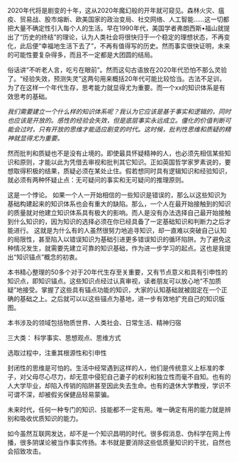 

2020年代将是剧变的十年，这从2020年魔幻般的开年就可窥见。森林火灾、瘟疫、贸易战、股市熔断、欧美国家的政治变局、社交网络、人工智能……这一切都把大量不确定性引入每个人的生活。早在1990年代，美国学者弗朗西斯•福山就提出了“历史的终结”的理论，认为人类社会将很快归于一个稳定的理想状态，不再变化，此后便“幸福地生活下去了”，不再有值得写的历史。然而事实很快证明，未来的可能性要复杂得多，而且不一定都是大团圆的结局。  

俗话讲“不听老人言，吃亏在眼前”。然而这句古语放在2020年代恐怕不那么灵验了。“经验失效，预测失灵”这两句用来概括20年代可能比较恰当。古法不足训，为了在这样一个年代生存，思考能力就显得尤为重要。而一个xx的知识体系是有效思考的基础。

*我们需要建立一个什么样的知识体系呢？我认为它应该是基于事实和逻辑的，同时也应该是开放的。感性的经验会失效，但是底层事实永远成立。僵化的价值判断可能会过时，只有开放的思维才能适应剧变的时代。这时候，批判性思维和质疑的精神就显得尤为重要。*  

然而批判和质疑也不是没有止境的。即使最具怀疑精神的人，也必须先相信某些知识和原则，才能以此为凭借去审视和批判其它知识。正如英国哲学家罗素说的，要想取得积极的结果，质疑必须在某处止住。假若想同时具有逻辑知识和经验知识，就必须有两种怀疑止点：无可疑问的事实和无可疑问的推理原则。  

这是一个悖论。 如果一个人一开始相信的一些知识是错误的，那么以这些知识为基础构建起来的知识体系也会有重大的缺陷。那么，一个人在最开始接触到的知识的质量就对他建立知识体系具有极大的影响。而人是没有办法选择自己最开始接触到什么知识的，因为知识的选择必须在你已经具备了一定基础知识和判断力之后才能进行。 这就是为什么有的人虽然很努力地追寻知识，却一直难以突破自己认知的局限性，甚至陷入以错误知识为基础引进更多错误知识的循环陷阱。为了避免这种情况发生，就需要先建立可靠的知识基础，作为进一步学习的起点。这也是我提出“知识锚点”概念的初衷。  

本书精心整理的50多个对于20年代生存至关重要，又有节点意义和具有引申性的知识点，即知识锚点。这些知识点经过认真审视，读者朋友可以放心地“不加质疑”地接受。掌握了这些具有锚点功能的知识，大家的认知基础就被固定在一个正确的基础之上。之后就可以以这些锚点为基地，进一步有效地扩充自己的知识版图。  

本书涉及的领域包括物质世界、人类社会、日常生活、精神归宿  

三大类： 科学事实、思想观点、思维方式  


选取过程中，注重其根源性和引申性  

封闭性的思维是可怕的。生活中经常遇到这样的人，他们是传统意义上标准的孝子，对父母尽心尽力，却无意中侵犯自己妻子的权利和独立性而毫不自知。也有的人大学毕业，却陷入传销的陷阱甚至因此失去生命。也有的退休大学教授，学识不可谓不深，却被假劣保健品轻易蒙骗。  

未来时代，任何一种专门的知识、技能都不一定有用。唯一确定有用的能力就是辨别和吸收优质知识的能力。  

如今虽然互联网发达，却不是一个知识昌明的时代。很多假消息、伪科学在网上传播，很多阴谋论被当作事实传扬。本书就是要消除这些低质量知识的干扰，自然也会招致攻击。  
